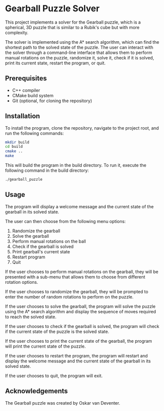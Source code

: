 # Gearball Puzzle Solver
This project implements a solver for the Gearball puzzle, which is a spherical, 3D puzzle that is similar to a Rubik's cube but with more complexity.

The solver is implemented using the A* search algorithm, which can find the shortest path to the solved state of the puzzle. The user can interact with the solver through a command-line interface that allows them to perform manual rotations on the puzzle, randomize it, solve it, check if it is solved, print its current state, restart the program, or quit.

## Prerequisites
* C++ compiler
* CMake build system
* Git (optional, for cloning the repository)

## Installation
To install the program, clone the repository, navigate to the project root, and run the following commands:

```bash
mkdir build
cd build
cmake ..
make
```

This will build the program in the build directory. To run it, execute the following command in the build directory:

```bash
./gearball_puzzle
```

## Usage
The program will display a welcome message and the current state of the gearball in its solved state.

The user can then choose from the following menu options:

1. Randomize the gearball
2. Solve the gearball
3. Perform manual rotations on the ball
4. Check if the gearball is solved
5. Print gearball's current state
6. Restart program
7. Quit

If the user chooses to perform manual rotations on the gearball, they will be presented with a sub-menu that allows them to choose from different rotation options.

If the user chooses to randomize the gearball, they will be prompted to enter the number of random rotations to perform on the puzzle.

If the user chooses to solve the gearball, the program will solve the puzzle using the A* search algorithm and display the sequence of moves required to reach the solved state.

If the user chooses to check if the gearball is solved, the program will check if the current state of the puzzle is the solved state.

If the user chooses to print the current state of the gearball, the program will print the current state of the puzzle.

If the user chooses to restart the program, the program will restart and display the welcome message and the current state of the gearball in its solved state.

If the user chooses to quit, the program will exit.

## Acknowledgements
The Gearball puzzle was created by Oskar van Deventer.
